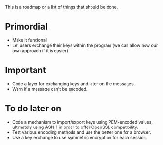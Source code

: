 This is a roadmap or a list of things that should be done.


Primordial
==========

 * Make it funcional
 * Let users exchange their keys within the program (we can allow now our own approach if it is easier)

Important
=========
 * Code a layer for exchanging keys and later on the messages.
 * Warn if a message can't be encoded.

To do later on
==============
 * Code a mechanism to import/export keys using PEM-encoded values, ultimately using ASN-1 in order to offer OpenSSL compatibility.
 * Test various encoding methods and use the better one for a browser.
 * Use a key exchange to use symmetric encryption for each session.
 